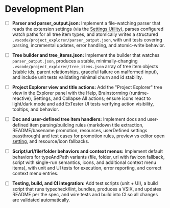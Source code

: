 # Development Plan

- [ ] **Parser and parser_output.json:** Implement a file-watching parser that reads the extension settings (via the [Settings Utility](/design_docs/vscode_extensions.md#settings-and-settings-utility)), parses configured watch paths for all tree item types, and atomically writes a structured `.vscode/project_explorer/parser_output.json`, with unit tests covering parsing, incremental updates, error handling, and atomic-write behavior.

- [ ] **Tree builder and tree_items.json:** Implement the builder that watches `parser_output.json`, produces a stable, minimally-changing `.vscode/project_explorer/tree_items.json` array of tree item objects (stable ids, parent relationships, graceful failure on malformed input), and include unit tests validating minimal churn and id stability.

- [ ] **Project Explorer view and title actions:** Add the "Project Explorer" tree view in the Explorer panel with the Help, Brainstorming (runtime-reactive), Settings, and Collapse All actions; ensure icons react to light/dark mode and add ExTester UI tests verifying action visibility, tooltips, and behavior.

- [ ] **Doc and user-defined tree item handlers:** Implement docs and user-defined item parsing/building rules (markdown title extraction, README/basename promotion, resources, userDefined settings passthrough) and test cases for promotion rules, preview vs editor open [setting](/design_docs/vscode_extensions.md#settings-and-settings-utility), and resource/icon fallbacks.

- [ ] **Script/url/file/folder behaviors and context menus:** Implement default behaviors for typeAndPath variants (file, folder, url with favicon fallback, script with single-run semantics, icons, and additional context menu items), with unit and UI tests for execution, error reporting, and correct context menu entries.

- [ ] **Testing, build, and CI integration:** Add test scripts (unit + UI), a build script that runs typecheck/lint, bundles, produces a VSIX, and updates README per the spec, and wire tests and build into CI so all changes are validated automatically.
